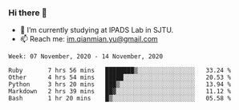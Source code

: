 ### Hi there 👋

- 🔭 I’m currently studying at IPADS Lab in SJTU.
- 📫 Reach me: im.qianmian.yu@gmail.com

<!--START_SECTION:waka-->
```text
Week: 07 November, 2020 - 14 November, 2020

Ruby       7 hrs 56 mins   ████████▒░░░░░░░░░░░░░░░░   33.24 % 
Other      4 hrs 54 mins   █████░░░░░░░░░░░░░░░░░░░░   20.53 % 
Python     3 hrs 20 mins   ███▒░░░░░░░░░░░░░░░░░░░░░   13.94 % 
Markdown   2 hrs 39 mins   ██▓░░░░░░░░░░░░░░░░░░░░░░   11.12 % 
Bash       1 hr 20 mins    █▒░░░░░░░░░░░░░░░░░░░░░░░   05.58 % 
```
<!--END_SECTION:waka-->

<!--
**yqmmm/yqmmm** is a ✨ _special_ ✨ repository because its `README.md` (this file) appears on your GitHub profile.

Here are some ideas to get you started:

- 🔭 I’m currently working on ...
- 🌱 I’m currently learning ...
- 👯 I’m looking to collaborate on ...
- 🤔 I’m looking for help with ...
- 💬 Ask me about ...
- 📫 How to reach me: ...
- 😄 Pronouns: ...
- ⚡ Fun fact: ...
-->
